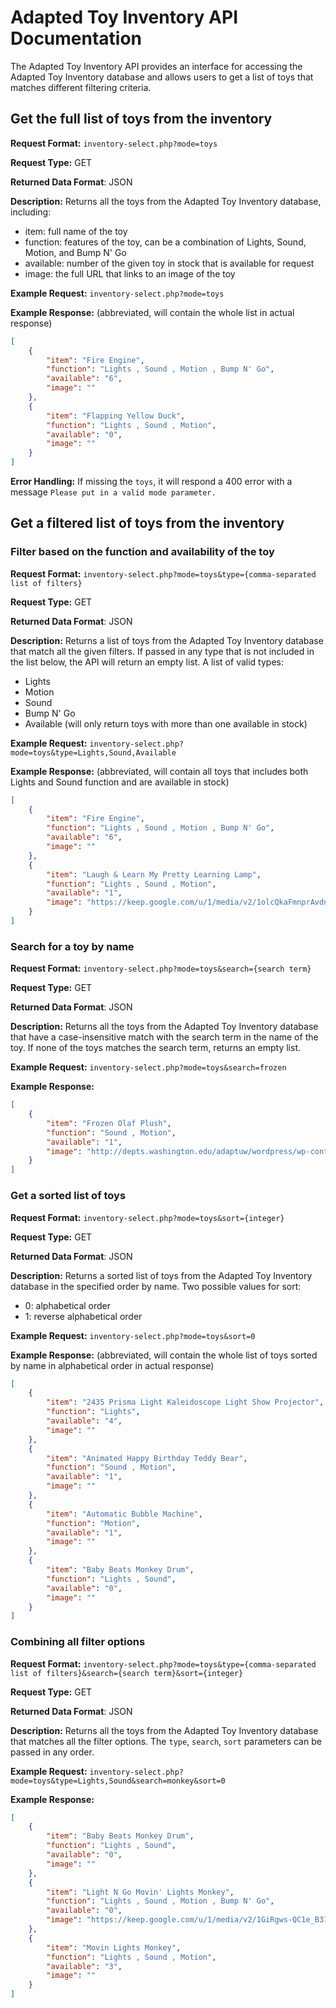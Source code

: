 # Adapted Toy Inventory API Documentation
The Adapted Toy Inventory API provides an interface for accessing the Adapted Toy
Inventory database and allows users to get a list of toys that matches different
filtering criteria.

## Get the full list of toys from the inventory
**Request Format:** `inventory-select.php?mode=toys`

**Request Type:** GET

**Returned Data Format**: JSON

**Description:** Returns all the toys from the Adapted Toy Inventory database, including:
+ item: full name of the toy
+ function: features of the toy, can be a combination of Lights, Sound, Motion, and Bump N' Go
+ available: number of the given toy in stock that is available for request
+ image: the full URL that links to an image of the toy


**Example Request:** `inventory-select.php?mode=toys`

**Example Response:** (abbreviated, will contain the whole list in actual response)
```json
[
    {
        "item": "Fire Engine",
        "function": "Lights , Sound , Motion , Bump N' Go",
        "available": "6",
        "image": ""
    },
    {
        "item": "Flapping Yellow Duck",
        "function": "Lights , Sound , Motion",
        "available": "0",
        "image": ""
    }
]
```

**Error Handling:**
If missing the `toys`, it will respond a 400 error with a message `Please put in a valid mode parameter.`

## Get a filtered list of toys from the inventory
### Filter based on the function and availability of the toy
**Request Format:** `inventory-select.php?mode=toys&type={comma-separated list of filters}`

**Request Type:** GET

**Returned Data Format**: JSON

**Description:** Returns a list of toys from the Adapted Toy Inventory database that match all the given filters.
If passed in any type that is not included in the list below, the API will return an empty list.
A list of valid types:
+ Lights
+ Motion
+ Sound
+ Bump N' Go
+ Available (will only return toys with more than one available in stock)

**Example Request:** `inventory-select.php?mode=toys&type=Lights,Sound,Available`

**Example Response:** (abbreviated, will contain all toys that includes both Lights and Sound function and are available in stock)
```json
[
    {
        "item": "Fire Engine",
        "function": "Lights , Sound , Motion , Bump N' Go",
        "available": "6",
        "image": ""
    },
    {
        "item": "Laugh & Learn My Pretty Learning Lamp",
        "function": "Lights , Sound , Motion",
        "available": "1",
        "image": "https://keep.google.com/u/1/media/v2/1olcQkaFmnprAvdnJsjeBi0HMHXNv3Dvu1GRNWxFr0UcSfDXX9DpWaBt7RxHOxjw/1N0kezevpDoPN690EaP7LElo2XTTuswW4vRo3sxgQW0WA_Def7O-j7wvRF6-MhA?accept=image/gif,image/jpeg,image/jpg,image/png,image/webp,audio/aac&sz=1600"
    }
]
```
### Search for a toy by name

**Request Format:** `inventory-select.php?mode=toys&search={search term}`

**Request Type:** GET

**Returned Data Format**: JSON

**Description:** Returns all the toys from the Adapted Toy Inventory database that have a case-insensitive match with the search term in the name of the toy.
If none of the toys matches the search term, returns an empty list.

**Example Request:** `inventory-select.php?mode=toys&search=frozen`

**Example Response:**
```json
[
    {
        "item": "Frozen Olaf Plush",
        "function": "Sound , Motion",
        "available": "1",
        "image": "http://depts.washington.edu/adaptuw/wordpress/wp-content/uploads/2019/01/DSC_0199.jpg"
    }
]
```
### Get a sorted list of toys

**Request Format:** `inventory-select.php?mode=toys&sort={integer}`

**Request Type:** GET

**Returned Data Format**: JSON

**Description:** Returns a sorted list of toys from the Adapted Toy Inventory database in the specified order by name.
Two possible values for sort:
+ 0: alphabetical order
+ 1: reverse alphabetical order

**Example Request:** `inventory-select.php?mode=toys&sort=0`

**Example Response:** (abbreviated, will contain the whole list of toys sorted by name in alphabetical order in actual response)
```json
[
    {
        "item": "2435 Prisma Light Kaleidoscope Light Show Projector",
        "function": "Lights",
        "available": "4",
        "image": ""
    },
    {
        "item": "Animated Happy Birthday Teddy Bear",
        "function": "Sound , Motion",
        "available": "1",
        "image": ""
    },
    {
        "item": "Automatic Bubble Machine",
        "function": "Motion",
        "available": "1",
        "image": ""
    },
    {
        "item": "Baby Beats Monkey Drum",
        "function": "Lights , Sound",
        "available": "0",
        "image": ""
    }
]
```

### Combining all filter options

**Request Format:** `inventory-select.php?mode=toys&type={comma-separated list of filters}&search={search term}&sort={integer}`

**Request Type:** GET

**Returned Data Format**: JSON

**Description:** Returns all the toys from the Adapted Toy Inventory database that matches all the filter options. The `type`, `search`, `sort` parameters can be passed in any order.

**Example Request:** `inventory-select.php?mode=toys&type=Lights,Sound&search=monkey&sort=0`

**Example Response:**
```json
[
    {
        "item": "Baby Beats Monkey Drum",
        "function": "Lights , Sound",
        "available": "0",
        "image": ""
    },
    {
        "item": "Light N Go Movin' Lights Monkey",
        "function": "Lights , Sound , Motion , Bump N' Go",
        "available": "0",
        "image": "https://keep.google.com/u/1/media/v2/1GiRgws-QC1e_B31Q0TvQLcMC2c97Yrl4a_bHRE77UL1hzhHDn8qCKyi1os_Ymg/1mNLRpS_JZZukJJG7dMHAcbFiYIx0HeDJDAkXFIr-8b3_xClcMyy8RuMLAoCIKzA?accept=image/gif,image/jpeg,image/jpg,image/png,image/webp,audio/aac&sz=1600"
    },
    {
        "item": "Movin Lights Monkey",
        "function": "Lights , Sound , Motion",
        "available": "3",
        "image": ""
    }
]
```

